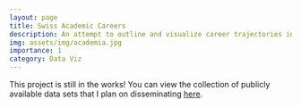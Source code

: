 ```yaml
---
layout: page
title: Swiss Academic Careers
description: An attempt to outline and visualize career trajectories in Swiss academia.
img: assets/img/academia.jpg
importance: 1
category: Data Viz
---
```

This project is still in the works! You can view the collection of publicly available data sets that I plan on disseminating <a href="https://github.com/adaniabutto/Fact-Posts" target="_blank">here</a>.